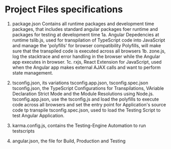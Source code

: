 # Project Files specifications

1. package.json
Contains all runtime packages and development time packages, that includes
standard angular packages foer runtime and packages for testing at development time
1a. Angular Depedencies at runtime
tslib.js, used for transpilation of TypeScript code into JavaScript and manage the 'polyfills' for browser compatibility
Polyfills, will make sure that the transpiled code is executed across all browsers
1b. zone.js, log the stacktrace and error handling in the browser while the Angular app executes in browser.
1c. rxjs, React Extension for JavaScript, used when the Angular app makes external AJAX calls and want to perform state management.


2. tsconfig.json, its variations tsconfig.app.json, tsconfig.spec.json
tsconfig.json, the TypeScript Configurations for Transpilations, VAriable Declaration Strict Mode and the Module Resolutions using Node.js.
tsconfig.app.json, use the tsconfig.js and load the polyfills to execute code across all browsers and set the entry point for Application's source code tp transpile
tsconfig.spec.json, used to load the Testing Script to test Angular Application.

3. karma.config.js, contains the Testing-Engine Automation to run testscripts

4. angular.json, the file for Build, Production and Testing

